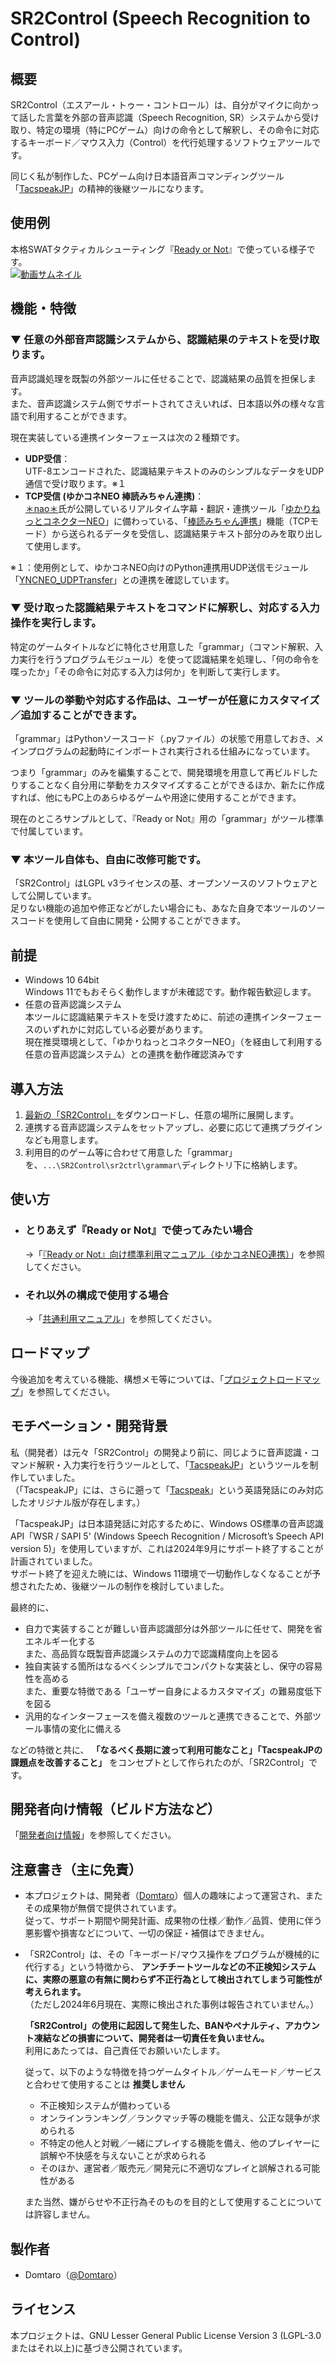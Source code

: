 # SR2Control (Speech Recognition to Control)  
## 概要  
SR2Control（エスアール・トゥー・コントロール）は、自分がマイクに向かって話した言葉を外部の音声認識（Speech Recognition, SR）システムから受け取り、特定の環境（特にPCゲーム）向けの命令として解釈し、その命令に対応するキーボード／マウス入力（Control）を代行処理するソフトウェアツールです。  

同じく私が制作した、PCゲーム向け日本語音声コマンディングツール「[TacspeakJP](https://github.com/Domtaro/tacspeakJP)」の精神的後継ツールになります。

## 使用例
本格SWATタクティカルシューティング『[Ready or Not](https://store.steampowered.com/app/1144200/Ready_or_Not/)』で使っている様子です。  
[![動画サムネイル](http://img.youtube.com/vi/169Dqy98beA/maxresdefault.jpg)](https://youtu.be/169Dqy98beA)

## 機能・特徴  
### ▼ 任意の外部音声認識システムから、認識結果のテキストを受け取ります。  
音声認識処理を既製の外部ツールに任せることで、認識結果の品質を担保します。  
また、音声認識システム側でサポートされてさえいれば、日本語以外の様々な言語で利用することができます。

現在実装している連携インターフェースは次の２種類です。  
-	**UDP受信**：  
	UTF-8エンコードされた、認識結果テキストのみのシンプルなデータをUDP通信で受け取ります。※１  
-	**TCP受信 (ゆかコネNEO 棒読みちゃん連携)**：  
	[＊nao＊](https://x.com/mikasa231)氏が公開しているリアルタイム字幕・翻訳・連携ツール「[ゆかりねっとコネクターNEO](https://nmori.github.io/yncneo-Docs/)」に備わっている、「[棒読みちゃん連携](https://nmori.github.io/yncneo-Docs/plugin/plugin_bouyomi/)」機能（TCPモード）から送られるデータを受信し、認識結果テキスト部分のみを取り出して使用します。  

※１：使用例として、ゆかコネNEO向けのPython連携用UDP送信モジュール「[YNCNEO_UDPTransfer](https://github.com/Domtaro/YNCNEO_UDPTransfer)」との連携を確認しています。  

### ▼ 受け取った認識結果テキストをコマンドに解釈し、対応する入力操作を実行します。  
特定のゲームタイトルなどに特化させ用意した「grammar」（コマンド解釈、入力実行を行うプログラムモジュール）を使って認識結果を処理し、「何の命令を喋ったか」「その命令に対応する入力は何か」を判断して実行します。  

### ▼ ツールの挙動や対応する作品は、ユーザーが任意にカスタマイズ／追加することができます。
「grammar」はPythonソースコード（.pyファイル）の状態で用意しておき、メインプログラムの起動時にインポートされ実行される仕組みになっています。  

つまり「grammar」のみを編集することで、開発環境を用意して再ビルドしたりすることなく自分用に挙動をカスタマイズすることができるほか、新たに作成すれば、他にもPC上のあらゆるゲームや用途に使用することができます。

現在のところサンプルとして、『Ready or Not』用の「grammar」がツール標準で付属しています。  

### ▼ 本ツール自体も、自由に改修可能です。  
「SR2Control」はLGPL v3ライセンスの基、オープンソースのソフトウェアとして公開しています。  
足りない機能の追加や修正などがしたい場合にも、あなた自身で本ツールのソースコードを使用して自由に開発・公開することができます。  

## 前提  
-	Windows 10 64bit  
	Windows 11でもおそらく動作しますが未確認です。動作報告歓迎します。  
-	任意の音声認識システム  
	本ツールに認識結果テキストを受け渡すために、前述の連携インターフェースのいずれかに対応している必要があります。  
	現在推奨環境として、「ゆかりねっとコネクターNEO」（を経由して利用する任意の音声認識システム）との連携を動作確認済みです  

## 導入方法  
1.	[最新の「SR2Control」](https://github.com/Domtaro/SR2Control/releases/latest/)をダウンロードし、任意の場所に展開します。  
2.	連携する音声認識システムをセットアップし、必要に応じて連携プラグインなども用意します。  
3.	利用目的のゲーム等に合わせて用意した「grammar」を、`...\SR2Control\sr2ctrl\grammar\`ディレクトリ下に格納します。  

## 使い方  
-	### とりあえず『Ready or Not』で使ってみたい場合  
	→「[『Ready or Not』向け標準利用マニュアル（ゆかコネNEO連携）](https://github.com/Domtaro/SR2Control/discussions/1)」を参照してください。  

-	### それ以外の構成で使用する場合  
	→「[共通利用マニュアル](https://github.com/Domtaro/SR2Control/discussions/3)」を参照してください。  

## ロードマップ  
今後追加を考えている機能、構想メモ等については、「[プロジェクトロードマップ](https://github.com/Domtaro/SR2Control/discussions/4)」を参照してください。  

## モチベーション・開発背景  
私（開発者）は元々「SR2Control」の開発より前に、同じように音声認識・コマンド解釈・入力実行を行うツールとして、「[TacspeakJP](https://github.com/Domtaro/tacspeakJP)」というツールを制作していました。  
（「TacspeakJP」には、さらに遡って「[Tacspeak](https://github.com/jwebmeister/tacspeak)」という英語発話にのみ対応したオリジナル版が存在します。）  

「TacspeakJP」は日本語発話に対応するために、Windows OS標準の音声認識API「WSR / SAPI 5' (Windows Speech Recognition / Microsoft’s Speech API version 5)」を使用していますが、これは2024年9月にサポート終了することが計画されていました。  
サポート終了を迎えた暁には、Windows 11環境で一切動作しなくなることが予想されたため、後継ツールの制作を検討していました。  

最終的に、  
-	自力で実装することが難しい音声認識部分は外部ツールに任せて、開発を省エネルギー化する  
	また、高品質な既製音声認識システムの力で認識精度向上を図る
-	独自実装する箇所はなるべくシンプルでコンパクトな実装とし、保守の容易性を高める  
	また、重要な特徴である「ユーザー自身によるカスタマイズ」の難易度低下を図る  
-	汎用的なインターフェースを備え複数のツールと連携できることで、外部ツール事情の変化に備える  

などの特徴と共に、 **「なるべく長期に渡って利用可能なこと」「TacspeakJPの課題点を改善すること」** をコンセプトとして作られたのが、「SR2Control」です。  

## 開発者向け情報（ビルド方法など）
「[開発者向け情報](https://github.com/Domtaro/SR2Control/discussions/8)」を参照してください。  

## 注意書き（主に免責）
-	本プロジェクトは、開発者（[Domtaro](https://github.com/Domtaro)）個人の趣味によって運営され、またその成果物が無償で提供されています。  
	従って、サポート期間や開発計画、成果物の仕様／動作／品質、使用に伴う悪影響や損害などについて、一切の保証・補償はできません。  
-	「SR2Control」は、その「キーボード/マウス操作をプログラムが機械的に代行する」という特徴から、 **アンチチートツールなどの不正検知システムに、実際の悪意の有無に関わらず不正行為として検出されてしまう可能性が考えられます。**  
	（ただし2024年6月現在、実際に検出された事例は報告されていません。）  

	**「SR2Control」の使用に起因して発生した、BANやペナルティ、アカウント凍結などの損害について、開発者は一切責任を負いません。**  
	利用にあたっては、自己責任でお願いいたします。  

	従って、以下のような特徴を持つゲームタイトル／ゲームモード／サービスと合わせて使用することは **推奨しません**  
	-	不正検知システムが備わっている  
	-	オンラインランキング／ランクマッチ等の機能を備え、公正な競争が求められる  
	-	不特定の他人と対戦／一緒にプレイする機能を備え、他のプレイヤーに誤解や不快感を与えないことが求められる  
	-	そのほか、運営者／販売元／開発元に不適切なプレイと誤解される可能性がある  

	また当然、嫌がらせや不正行為そのものを目的として使用することについては許容しません。  

## 製作者  
-	Domtaro（[@Domtaro](https://github.com/Domtaro)）  

## ライセンス  
本プロジェクトは、GNU Lesser General Public License Version 3 (LGPL-3.0 またはそれ以上)に基づき公開されています。  
